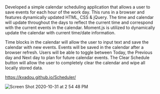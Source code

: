 Developed a simple calendar scheduling application that allows a user to save events for each hour of the work day.  This runs in a browser and features dynamically updated HTML, CSS & jQuery.  The time and calendar will update throughout the days to reflect the current time and correspond with the current events in the calendar.  Moment.js is utilized to dynamically update the calendar with current time/date information.  

Time blocks in the calendar will allow the user to input text and save the calendar with new events.  Events will be saved in the calendar after a browser refresh.  Users will be able to toggle between Today, the Previous day and Next day to plan for future calendar events.  The Clear Schedule button will allow the user to completely clear the calendar and wipe all locally stored data.

https://kvadou.github.io/Scheduler/

![Screen Shot 2020-10-31 at 2 54 48 PM](https://user-images.githubusercontent.com/15655389/97788731-08f9f300-1b89-11eb-8291-064afe6fbbc0.png)
